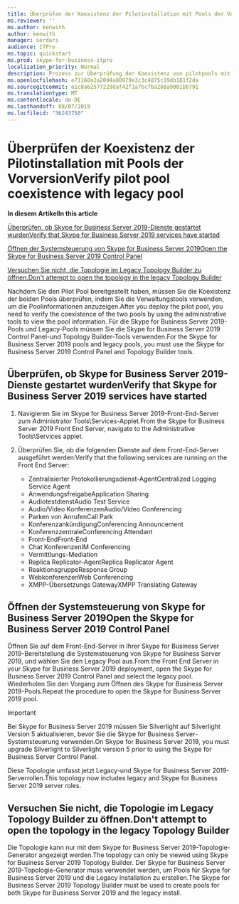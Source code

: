 ```yaml
---
title: Überprüfen der Koexistenz der Pilotinstallation mit Pools der Vorversion
ms.reviewer: ''
ms.author: kenwith
author: kenwith
manager: serdars
audience: ITPro
ms.topic: quickstart
ms.prod: skype-for-business-itpro
localization_priority: Normal
description: Prozess zur Überprüfung der Koexistenz von pilotpools mit Legacy Pool
ms.openlocfilehash: e71160a2a20d4a80979e3c3c4875c19db181f2da
ms.sourcegitcommit: e1c8a62577229daf42f1a7bcfba268a9001bb791
ms.translationtype: MT
ms.contentlocale: de-DE
ms.lasthandoff: 08/07/2019
ms.locfileid: "36243750"
---
```

# <a name="verify-pilot-pool-coexistence-with-legacy-pool"></a><span data-ttu-id="9a0a1-103">Überprüfen der Koexistenz der Pilotinstallation mit Pools der Vorversion</span><span class="sxs-lookup"><span data-stu-id="9a0a1-103">Verify pilot pool coexistence with legacy pool</span></span>

 <span data-ttu-id="9a0a1-104">**In diesem Artikel**</span><span class="sxs-lookup"><span data-stu-id="9a0a1-104">**In this article**</span></span>
  
[<span data-ttu-id="9a0a1-105">Überprüfen, ob Skype for Business Server 2019-Dienste gestartet wurden</span><span class="sxs-lookup"><span data-stu-id="9a0a1-105">Verify that Skype for Business Server 2019 services have started</span></span>](#sectionSection0)
  
[<span data-ttu-id="9a0a1-106">Öffnen der Systemsteuerung von Skype for Business Server 2019</span><span class="sxs-lookup"><span data-stu-id="9a0a1-106">Open the Skype for Business Server 2019 Control Panel</span></span>](#sectionSection1)
  
[<span data-ttu-id="9a0a1-107">Versuchen Sie nicht, die Topologie im Legacy Topology Builder zu öffnen.</span><span class="sxs-lookup"><span data-stu-id="9a0a1-107">Don't attempt to open the topology in the legacy Topology Builder</span></span>](#sectionSection2)
  
<span data-ttu-id="9a0a1-108">Nachdem Sie den Pilot Pool bereitgestellt haben, müssen Sie die Koexistenz der beiden Pools überprüfen, indem Sie die Verwaltungstools verwenden, um die Poolinformationen anzuzeigen.</span><span class="sxs-lookup"><span data-stu-id="9a0a1-108">After you deploy the pilot pool, you need to verify the coexistence of the two pools by using the administrative tools to view the pool information.</span></span> <span data-ttu-id="9a0a1-109">Für die Skype for Business Server 2019-Pools und Legacy-Pools müssen Sie die Skype for Business Server 2019 Control Panel-und Topology Builder-Tools verwenden.</span><span class="sxs-lookup"><span data-stu-id="9a0a1-109">For the Skype for Business Server 2019 pools and legacy pools, you must use the Skype for Business Server 2019 Control Panel and Topology Builder tools.</span></span> 
  
## <a name="verify-that-skype-for-business-server-2019-services-have-started"></a><span data-ttu-id="9a0a1-110">Überprüfen, ob Skype for Business Server 2019-Dienste gestartet wurden</span><span class="sxs-lookup"><span data-stu-id="9a0a1-110">Verify that Skype for Business Server 2019 services have started</span></span>
<span data-ttu-id="9a0a1-111"><a name="sectionSection0"> </a></span><span class="sxs-lookup"><span data-stu-id="9a0a1-111"></span></span>

1. <span data-ttu-id="9a0a1-112">Navigieren Sie im Skype for Business Server 2019-Front-End-Server zum Administrator Tools\Services-Applet.</span><span class="sxs-lookup"><span data-stu-id="9a0a1-112">From the Skype for Business Server 2019 Front End Server, navigate to the Administrative Tools\Services applet.</span></span>
    
2. <span data-ttu-id="9a0a1-113">Überprüfen Sie, ob die folgenden Dienste auf dem Front-End-Server ausgeführt werden:</span><span class="sxs-lookup"><span data-stu-id="9a0a1-113">Verify that the following services are running on the Front End Server:</span></span>

    - <span data-ttu-id="9a0a1-114">Zentralisierter Protokollierungsdienst-Agent</span><span class="sxs-lookup"><span data-stu-id="9a0a1-114">Centralized Logging Service Agent</span></span>
    - <span data-ttu-id="9a0a1-115">Anwendungsfreigabe</span><span class="sxs-lookup"><span data-stu-id="9a0a1-115">Application Sharing</span></span>
    - <span data-ttu-id="9a0a1-116">Audiotestdienst</span><span class="sxs-lookup"><span data-stu-id="9a0a1-116">Audio Test Service</span></span>
    - <span data-ttu-id="9a0a1-117">Audio/Video Konferenzen</span><span class="sxs-lookup"><span data-stu-id="9a0a1-117">Audio/Video Conferencing</span></span>
    - <span data-ttu-id="9a0a1-118">Parken von Anrufen</span><span class="sxs-lookup"><span data-stu-id="9a0a1-118">Call Park</span></span>
    - <span data-ttu-id="9a0a1-119">Konferenzankündigung</span><span class="sxs-lookup"><span data-stu-id="9a0a1-119">Conferencing Announcement</span></span>
    - <span data-ttu-id="9a0a1-120">Konferenzzentrale</span><span class="sxs-lookup"><span data-stu-id="9a0a1-120">Conferencing Attendant</span></span>
    - <span data-ttu-id="9a0a1-121">Front-End</span><span class="sxs-lookup"><span data-stu-id="9a0a1-121">Front-End</span></span>
    - <span data-ttu-id="9a0a1-122">Chat Konferenzen</span><span class="sxs-lookup"><span data-stu-id="9a0a1-122">IM Conferencing</span></span>
    - <span data-ttu-id="9a0a1-123">Vermittlungs-</span><span class="sxs-lookup"><span data-stu-id="9a0a1-123">Mediation</span></span>
    - <span data-ttu-id="9a0a1-124">Replica Replicator-Agent</span><span class="sxs-lookup"><span data-stu-id="9a0a1-124">Replica Replicator Agent</span></span>
    - <span data-ttu-id="9a0a1-125">Reaktionsgruppe</span><span class="sxs-lookup"><span data-stu-id="9a0a1-125">Response Group</span></span>
    - <span data-ttu-id="9a0a1-126">Webkonferenzen</span><span class="sxs-lookup"><span data-stu-id="9a0a1-126">Web Conferencing</span></span>
    - <span data-ttu-id="9a0a1-127">XMPP-Übersetzungs Gateway</span><span class="sxs-lookup"><span data-stu-id="9a0a1-127">XMPP Translating Gateway</span></span>

  
## <a name="open-the-skype-for-business-server-2019-control-panel"></a><span data-ttu-id="9a0a1-128">Öffnen der Systemsteuerung von Skype for Business Server 2019</span><span class="sxs-lookup"><span data-stu-id="9a0a1-128">Open the Skype for Business Server 2019 Control Panel</span></span>
<span data-ttu-id="9a0a1-129"><a name="sectionSection1"> </a></span><span class="sxs-lookup"><span data-stu-id="9a0a1-129"></span></span>

<span data-ttu-id="9a0a1-130">Öffnen Sie auf dem Front-End-Server in Ihrer Skype for Business Server 2019-Bereitstellung die Systemsteuerung von Skype for Business Server 2019, und wählen Sie den Legacy Pool aus.</span><span class="sxs-lookup"><span data-stu-id="9a0a1-130">From the Front End Server in your Skype for Business Server 2019 deployment, open the Skype for Business Server 2019 Control Panel and select the legacy pool.</span></span> <span data-ttu-id="9a0a1-131">Wiederholen Sie den Vorgang zum Öffnen des Skype for Business Server 2019-Pools.</span><span class="sxs-lookup"><span data-stu-id="9a0a1-131">Repeat the procedure to open the Skype for Business Server 2019 pool.</span></span>
  
> [!IMPORTANT]
> <span data-ttu-id="9a0a1-132">Bei Skype for Business Server 2019 müssen Sie Silverlight auf Silverlight Version 5 aktualisieren, bevor Sie die Skype for Business Server-Systemsteuerung verwenden.</span><span class="sxs-lookup"><span data-stu-id="9a0a1-132">On Skype for Business Server 2019, you must upgrade Silverlight to Silverlight version 5 prior to using the Skype for Business Server Control Panel.</span></span> 
  
<span data-ttu-id="9a0a1-133">Diese Topologie umfasst jetzt Legacy-und Skype for Business Server 2019-Serverrollen.</span><span class="sxs-lookup"><span data-stu-id="9a0a1-133">This topology now includes legacy and Skype for Business Server 2019 server roles.</span></span> 

  
## <a name="dont-attempt-to-open-the-topology-in-the-legacy-topology-builder"></a><span data-ttu-id="9a0a1-134">Versuchen Sie nicht, die Topologie im Legacy Topology Builder zu öffnen.</span><span class="sxs-lookup"><span data-stu-id="9a0a1-134">Don't attempt to open the topology in the legacy Topology Builder</span></span>
<span data-ttu-id="9a0a1-135"><a name="sectionSection2"> </a></span><span class="sxs-lookup"><span data-stu-id="9a0a1-135"></span></span>

<span data-ttu-id="9a0a1-136">Die Topologie kann nur mit dem Skype for Business Server 2019-Topologie-Generator angezeigt werden.</span><span class="sxs-lookup"><span data-stu-id="9a0a1-136">The topology can only be viewed using Skype for Business Server 2019 Topology Builder.</span></span> <span data-ttu-id="9a0a1-137">Der Skype for Business Server 2019-Topologie-Generator muss verwendet werden, um Pools für Skype for Business Server 2019 und die Legacy Installation zu erstellen.</span><span class="sxs-lookup"><span data-stu-id="9a0a1-137">The Skype for Business Server 2019 Topology Builder must be used to create pools for both Skype for Business Server 2019 and the legacy install.</span></span>

  

